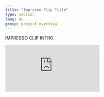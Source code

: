 ```yaml
---
title: "Impresso Clip Title"
type: section
lang: en
group: project.overview
---
```


IMPRESSO CLIP INTRO

<!-- more -->

<div class="video-container respect-margin">
  <iframe src="https://www.youtube-nocookie.com/embed/Ti6qhk3tX2s" frameborder="0" allow="accelerometer; autoplay; encrypted-media; gyroscope; picture-in-picture" allowfullscreen></iframe>
</div>
